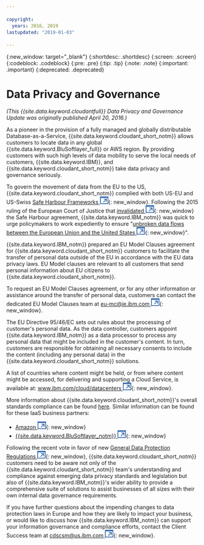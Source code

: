 ```yaml
---

copyright:
  years: 2016, 2019
lastupdated: "2019-01-03"

---
```


{:new_window: target="_blank"}
{:shortdesc: .shortdesc}
{:screen: .screen}
{:codeblock: .codeblock}
{:pre: .pre}
{:tip: .tip}
{:note: .note}
{:important: .important}
{:deprecated: .deprecated}

<!-- Acrolinx: 2017-05-10 -->

# Data Privacy and Governance

_(This {{site.data.keyword.cloudantfull}} Data Privacy and Governance Update was originally published April 20, 2016.)_

As a pioneer in the provision of a fully managed and globally distributable Database-as-a-Service,
{{site.data.keyword.cloudant_short_notm}} allows customers to locate data in any
global {{site.data.keyword.BluSoftlayer_full}} or AWS region.
By providing customers with such high levels of data mobility to serve the local needs of customers,
{{site.data.keyword.IBM}},
and {{site.data.keyword.cloudant_short_notm}} take data privacy and governance seriously.

To govern the movement of data from the EU to the US,
{{site.data.keyword.cloudant_short_notm}} complied with both US-EU and US-Swiss
[Safe Harbour Frameworks ![External link icon](../images/launch-glyph.svg "External link icon")](https://www.export.gov/safeharbor_eu){: new_window}.
Following the 2015 ruling of the European Court of Justice that
[invalidated ![External link icon](../images/launch-glyph.svg "External link icon")](http://curia.europa.eu/juris/document/document.jsf?text=&docid=169195&pageIndex=0&doclang=en&mode=req&dir=&occ=first&part=1&cid=113326){: new_window}
the Safe Harbour agreement,
{{site.data.keyword.IBM_notm}} was quick to urge policymakers to work expediently
to ensure "[unbroken data flows between the European Union and the United States ![External link icon](../images/launch-glyph.svg "External link icon")](http://www.ibm.com/ibm/ibmgra/safe_harbor_10062015.html){: new_window}".

{{site.data.keyword.IBM_notm}} prepared an EU Model Clauses agreement for {{site.data.keyword.cloudant_short_notm}} customers
to facilitate the transfer of personal data outside of the EU
in accordance with the EU data privacy laws.
EU Model clauses are relevant to all customers
that send personal information about EU citizens to {{site.data.keyword.cloudant_short_notm}}.

To request an EU Model Clauses agreement,
or for any other information or assistance around the transfer of personal data,
customers can contact the dedicated EU Model Clauses team at [eu-mc@ie.ibm.com ![External link icon](../images/launch-glyph.svg "External link icon")](mailto:eu-mc@ie.ibm.com){: new_window}.

The EU Directive 95/46/EC sets out rules about the processing of customer's personal data.
As the data controller,
customers appoint {{site.data.keyword.IBM_notm}} as a data processor to process any personal data that might be included in the customer's content.
In turn,
customers are responsible for obtaining all necessary consents
to include the content (including any personal data) in the {{site.data.keyword.cloudant_short_notm}} solutions.

A list of countries where content might be held,
or from where content might be accessed,
for delivering and supporting a Cloud Service,
is available at:
[www.ibm.com/cloud/datacenters ![External link icon](../images/launch-glyph.svg "External link icon")](http://www.ibm.com/cloud/datacenters){: new_window}.

More information about {{site.data.keyword.cloudant_short_notm}}'s overall standards compliance can be found
[here](compliance.html).
Similar information can be found for these IaaS business partners:

-   [Amazon ![External link icon](../images/launch-glyph.svg "External link icon")](https://aws.amazon.com/compliance/){: new_window}
-   [{{site.data.keyword.BluSoftlayer_notm}} ![External link icon](../images/launch-glyph.svg "External link icon")](http://www.softlayer.com/compliance){: new_window}

Following the recent vote in favor of new
[General Data Protection Regulations ![External link icon](../images/launch-glyph.svg "External link icon")](http://www.engadget.com/2016/04/14/eu-data-protection-rules/){: new_window},
{{site.data.keyword.cloudant_short_notm}} customers need to be aware not only of the {{site.data.keyword.cloudant_short_notm}} team's understanding and
compliance against emerging data privacy standards and legislation
but also of {{site.data.keyword.IBM_notm}}'s wider ability to provide a comprehensive suite of solutions
to assist businesses of all sizes with their own internal data governance requirements.

If you have further questions about the impending changes to data protection laws in Europe
and how they are likely to impact your business,
or would like to discuss how {{site.data.keyword.IBM_notm}} can support your information governance
and compliance efforts,
contact the Client Success team at [cdscsm@us.ibm.com ![External link icon](../images/launch-glyph.svg "External link icon")](mailto:cdscsm@us.ibm.com){: new_window}. 